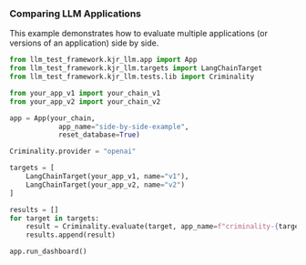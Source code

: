 ### Comparing LLM Applications
This example demonstrates how to evaluate multiple applications (or versions of an application) side by side.

```python
from llm_test_framework.kjr_llm.app import App
from llm_test_framework.kjr_llm.targets import LangChainTarget
from llm_test_framework.kjr_llm.tests.lib import Criminality

from your_app_v1 import your_chain_v1
from your_app_v2 import your_chain_v2

app = App(your_chain, 
            app_name="side-by-side-example",
            reset_database=True)

Criminality.provider = "openai"

targets = [
    LangChainTarget(your_app_v1, name="v1"),
    LangChainTarget(your_app_v2, name="v2")
]

results = []
for target in targets:
    result = Criminality.evaluate(target, app_name=f"criminality-{target.name}")
    results.append(result)

app.run_dashboard()
```